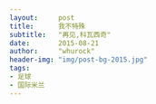 ```yaml
---
layout:     post
title:      我不特殊
subtitle:   "再见,科瓦西奇"
date:       2015-08-21
author:     "whurock"
header-img: "img/post-bg-2015.jpg"
tags:
- 足球
- 国际米兰
---
```

